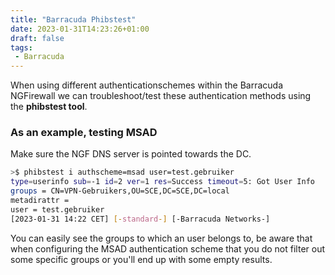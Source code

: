 ```yaml
---
title: "Barracuda Phibstest"
date: 2023-01-31T14:23:26+01:00
draft: false
tags:
 - Barracuda
---
```


When using different authenticationschemes within the Barracuda NGFirewall we can troubleshoot/test these authentication methods using the **phibstest tool**.

### As an example, testing MSAD
Make sure the NGF DNS server is pointed towards the DC.
```bash
>$ phibstest i authscheme=msad user=test.gebruiker
type=userinfo sub=-1 id=2 ver=1 res=Success timeout=5: Got User Info
groups = CN=VPN-Gebruikers,OU=SCE,DC=SCE,DC=local
metadirattr = 
user = test.gebruiker
[2023-01-31 14:22 CET] [-standard-] [-Barracuda Networks-]
```

You can easily see the groups to which an user belongs to, be aware that when configuring the MSAD authentication scheme that you do not filter out some specific groups or you'll end up with some empty results.


